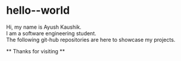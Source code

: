 # hello--world #

Hi, my name is Ayush Kaushik.<br>
I am a software engineering student.<br>
The following git-hub repositories are here to showcase my projects.<br>

** Thanks for visiting **
